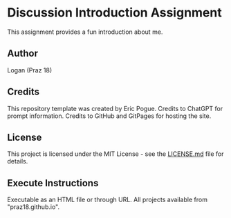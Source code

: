 # Discussion Introduction Assignment
This assignment provides a fun introduction about me.

## Author
Logan (Praz 18)

## Credits
This repository template was created by Eric Pogue. Credits to ChatGPT for prompt information. Credits to GitHub and GitPages for hosting the site.

## License
This project is licensed under the MIT License - see the [LICENSE.md](LICENSE) file for details.

## Execute Instructions
Executable as an HTML file or through URL. All projects available from "praz18.github.io".
